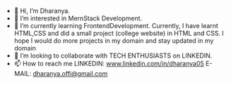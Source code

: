 - 👋 Hi, I’m Dharanya.
- 👀 I’m interested in MernStack Development.
- 🌱 I’m currently learning FrontendDevelopment. 
              Currently, I have learnt HTML,CSS and did a small project (college website) in HTML and CSS.
              I hope I would do more projects in my domain and stay updated in my domain
- 💞️ I’m looking to collaborate with TECH ENTHUSIASTS on LINKEDIN.
- 📫 How to reach me 
              LINKEDIN: www.linkedin.com/in/dharanya05
              E-MAIL: dharanya.offi@gmail.com


<!---
Dharanya2605/Dharanya2605 is a ✨ special ✨ repository because its `README.md` (this file) appears on your GitHub profile.
You can click the Preview link to take a look at your changes.
--->
